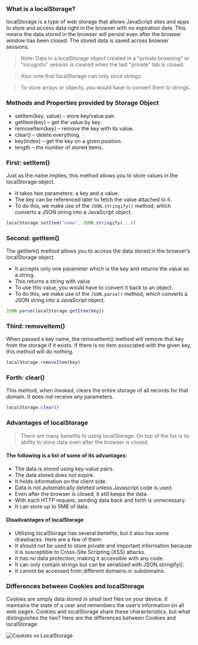 ### What is a localStorage?

localStorage is a type of web storage that allows JavaScript sites and apps to store and access data right in the browser with no expiration date. This means the data stored in the browser will persist even after the browser window has been closed. The stored data is saved across browser sessions.

> Note: Data in a localStorage object created in a "private browsing" or "incognito" session is cleared when the last "private" tab is closed.

> Also note that localStorage can only store strings.

> To store arrays or objects, you would have to convert them to strings.

### Methods and Properties provided by Storage Object

-   setItem(key, value) – store key/value pair.
-   getItem(key) – get the value by key.
-   removeItem(key) – remove the key with its value.
-   clear() – delete everything.
-   key(index) – get the key on a given position.
-   length – the number of stored items.

### First: setItem()

Just as the name implies, this method allows you to store values in the localStorage object.

-   It takes two parameters: a key and a value.
-   The key can be referenced later to fetch the value attached to it.
-   To do this, we make use of the `JSON.stringify()` method, which converts a JSON string into a JavaScript object.

```js
localStorage.setItem("name", JSON.stringify(...))
```

### Second: getItem()

The getItem() method allows you to access the data stored in the browser’s localStorage object.

-   It accepts only one parameter which is the key and returns the value as a string.
-   This returns a string with value
-   To use this value, you would have to convert it back to an object.
-   To do this, we make use of the `JSON.parse()` method, which converts a JSON string into a JavaScript object.

```js
JSON.parse(localStorage.getItem(key))
```

### Third: removeItem()

When passed a key name, the removeItem() method will remove that key from the storage if it exists. If there is no item associated with the given key, this method will do nothing.

```js
localStorage.removeItem(key)
```

### Forth: clear()

This method, when invoked, clears the entire storage of all records for that domain. It does not receive any parameters.

```js
localStorage.clear()
```

### Advantages of localStorage

> There are many benefits to using localStorage. On top of the list is its ability to store data even after the browser is closed.

#### The following is a list of some of its advantages:

-   The data is stored using key-value pairs.
-   The data stored does not expire.
-   It holds information on the client side.
-   Data is not automatically deleted unless Javascript code is used.
-   Even after the browser is closed, it still keeps the data.
-   With each HTTP request, sending data back and forth is unnecessary.
-   It can store up to 5MB of data.

#### Disadvantages of localStorage

-   Utilizing localStorage has several benefits, but it also has some drawbacks. Here are a few of them:
-   It should not be used to store private and important information because it is susceptible to Cross-Site Scripting (XSS) attacks.
-   It has no data protection, making it accessible with any code.
-   It can only contain strings but can be serialized with JSON.stringify().
-   It cannot be accessed from different domains or subdomains.

### Differences between Cookies and localStorage

Cookies are simply data stored in small text files on your device. It maintains the state of a user and remembers the user’s information on all web pages. Cookies and localStorage share these characteristics, but what distinguishes the two? Here are the differences between Cookies and localStorage:

![Cookies vs LocalStorage](https://i.postimg.cc/4dPqgVbq/1-1zp-Bs-t-FOMK81i-Vu-Yl-ng.webp)
